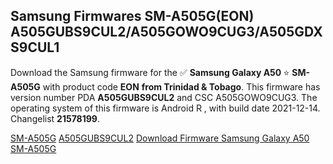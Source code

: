 <h2>Samsung Firmwares SM-A505G(EON) A505GUBS9CUL2/A505GOWO9CUG3/A505GDXS9CUL1</h2>
Download the Samsung firmware for the ✅ <strong>Samsung Galaxy A50 </strong> ⭐ <strong>SM-A505G</strong> with product code <strong>EON</strong> <strong> from Trinidad & Tobago</strong>. This firmware has version number PDA <strong>A505GUBS9CUL2</strong> and CSC A505GOWO9CUG3. The operating system of this firmware is Android R , with build date 2021-12-14. Changelist <strong>21578199</strong>.


[SM-A505G](https://samfirm.shop/samsung/model/SM-A505G)
[A505GUBS9CUL2](https://samfirm.shop/samsung/pda/A505GUBS9CUL2)
[Download Firmware Samsung Galaxy A50 SM-A505G](https://samfirm.shop/samsung/firmware/482194)
